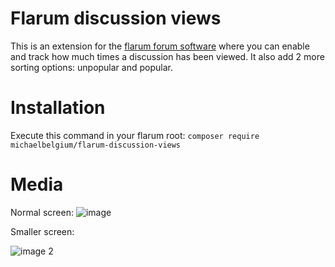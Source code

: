 # Flarum discussion views

This is an extension for the [flarum forum software](http://flarum.org) where you can enable and track how much times a discussion has been viewed. It also add 2 more sorting options: unpopular and popular.

# Installation
Execute this command in your flarum root: `composer require michaelbelgium/flarum-discussion-views` 

# Media
Normal screen:
![image](http://puu.sh/ymLUg.png)

Smaller screen:

![image 2](http://puu.sh/ymLVm.png)